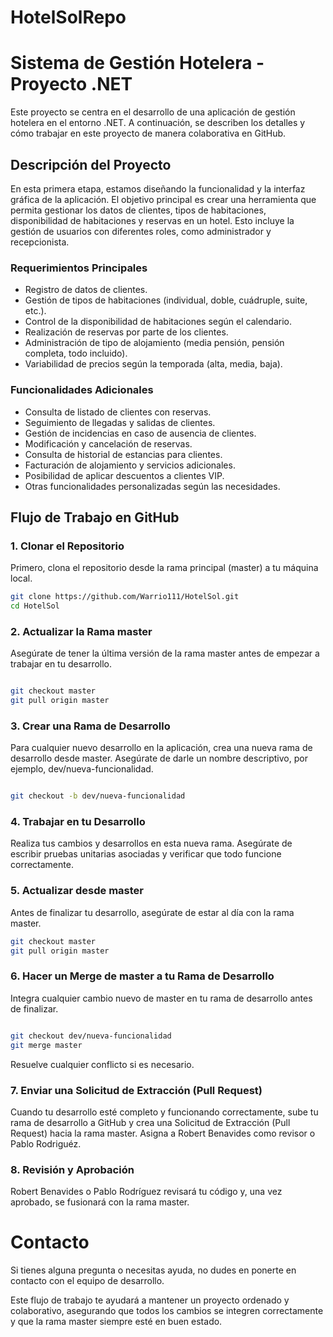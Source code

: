 # HotelSolRepo
# Sistema de Gestión Hotelera - Proyecto .NET

Este proyecto se centra en el desarrollo de una aplicación de gestión hotelera en el entorno .NET. A continuación, se describen los detalles y cómo trabajar en este proyecto de manera colaborativa en GitHub.

## Descripción del Proyecto

En esta primera etapa, estamos diseñando la funcionalidad y la interfaz gráfica de la aplicación. El objetivo principal es crear una herramienta que permita gestionar los datos de clientes, tipos de habitaciones, disponibilidad de habitaciones y reservas en un hotel. Esto incluye la gestión de usuarios con diferentes roles, como administrador y recepcionista.

### Requerimientos Principales

- Registro de datos de clientes.
- Gestión de tipos de habitaciones (individual, doble, cuádruple, suite, etc.).
- Control de la disponibilidad de habitaciones según el calendario.
- Realización de reservas por parte de los clientes.
- Administración de tipo de alojamiento (media pensión, pensión completa, todo incluido).
- Variabilidad de precios según la temporada (alta, media, baja).

### Funcionalidades Adicionales

- Consulta de listado de clientes con reservas.
- Seguimiento de llegadas y salidas de clientes.
- Gestión de incidencias en caso de ausencia de clientes.
- Modificación y cancelación de reservas.
- Consulta de historial de estancias para clientes.
- Facturación de alojamiento y servicios adicionales.
- Posibilidad de aplicar descuentos a clientes VIP.
- Otras funcionalidades personalizadas según las necesidades.

## Flujo de Trabajo en GitHub

### 1. Clonar el Repositorio

Primero, clona el repositorio desde la rama principal (master) a tu máquina local.

```bash
git clone https://github.com/Warrio111/HotelSol.git
cd HotelSol
```
### 2. Actualizar la Rama master
Asegúrate de tener la última versión de la rama master antes de empezar a trabajar en tu desarrollo.

```bash

git checkout master
git pull origin master
```
### 3. Crear una Rama de Desarrollo
Para cualquier nuevo desarrollo en la aplicación, crea una nueva rama de desarrollo desde master. Asegúrate de darle un nombre descriptivo, por ejemplo, dev/nueva-funcionalidad.

```bash

git checkout -b dev/nueva-funcionalidad
```
### 4. Trabajar en tu Desarrollo
Realiza tus cambios y desarrollos en esta nueva rama. Asegúrate de escribir pruebas unitarias asociadas y verificar que todo funcione correctamente.

### 5. Actualizar desde master
Antes de finalizar tu desarrollo, asegúrate de estar al día con la rama master.

```bash
git checkout master
git pull origin master
```
### 6. Hacer un Merge de master a tu Rama de Desarrollo
Integra cualquier cambio nuevo de master en tu rama de desarrollo antes de finalizar.

```bash

git checkout dev/nueva-funcionalidad
git merge master
```
Resuelve cualquier conflicto si es necesario.

### 7. Enviar una Solicitud de Extracción (Pull Request)
Cuando tu desarrollo esté completo y funcionando correctamente, sube tu rama de desarrollo a GitHub y crea una Solicitud de Extracción (Pull Request) hacia la rama master. Asigna a Robert Benavides como revisor o Pablo Rodriguéz.

### 8. Revisión y Aprobación
Robert Benavides o Pablo Rodríguez revisará tu código y, una vez aprobado, se fusionará con la rama master.

# Contacto
Si tienes alguna pregunta o necesitas ayuda, no dudes en ponerte en contacto con el equipo de desarrollo.

Este flujo de trabajo te ayudará a mantener un proyecto ordenado y colaborativo, asegurando que todos los cambios se integren correctamente y que la rama master siempre esté en buen estado.
